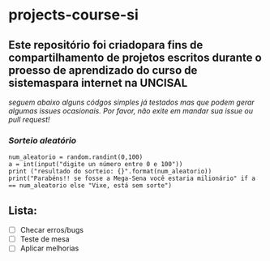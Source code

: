 # projects-course-si
## **Este repositório foi criadopara fins de compartilhamento de projetos escritos durante o proesso de aprendizado do curso de sistemaspara internet na UNCISAL**

  _seguem abaixo  alguns códgos  simples já testados mas que podem gerar algumas issues ocasionais. Por favor, não exite em mandar sua issue ou  pull request!_

### __*Sorteio  aleatório*__
 
 ```import random
num_aleatorio = random.randint(0,100)
a = int(input("digite un número entre 0 e 100"))
print ("resultado do sorteio: {}".format(num_aleatorio))
print("Parabéns!! se fosse a Mega-Sena você estaria milionário" if a == num_aleatorio else "Vixe, está sem sorte") 
``` 
## Lista:
- [ ] Checar erros/bugs
- [ ] Teste de mesa
- [ ] Aplicar melhorias
